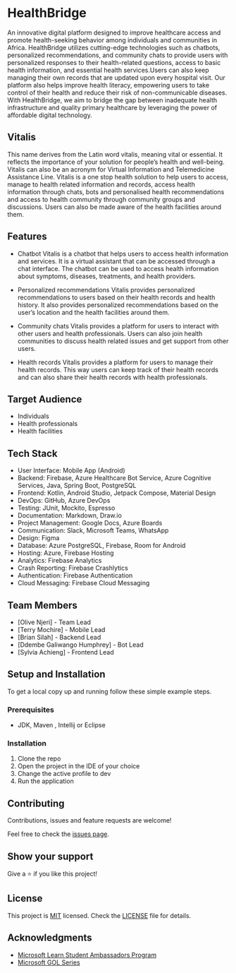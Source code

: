 
# HealthBridge
An innovative digital platform designed to improve healthcare access and promote health-seeking behavior among individuals and communities in Africa. HealthBridge utilizes cutting-edge technologies such as chatbots, personalized recommendations, and community chats to provide users with personalized responses to their health-related questions, access to basic health information, and essential health services.Users can also  keep managing their own records that are updated upon every hospital visit.  Our platform also helps improve health literacy, empowering users to take control of their health and reduce their risk of non-communicable diseases. With HealthBridge, we aim to bridge the gap between inadequate health infrastructure and quality primary healthcare by leveraging the power of affordable digital technology.

## Vitalis
This name derives from the Latin word vitalis, meaning vital or essential. It reflects the importance of your solution for people’s health and well-being. Vitalis can also be an acronym for Virtual Information and Telemedicine Assistance Line.
Vitalis is a one stop health solution to help users to access, manage to health related information and records, access health information through chats, bots and personalised health recommendations and access to health community through community groups and discussions.
Users can also be made aware of the health facilities around them.


## Features
* Chatbot 
Vitalis is a chatbot that helps users to access health information and services. It is a virtual assistant that can be accessed through a chat interface. 
The chatbot can be used to access health information about symptoms, diseases, treatments, and health providers.


* Personalized recommendations
Vitalis provides personalized recommendations to users based on their health records and health history. 
It also provides personalized recommendations based on the user’s location and the health facilities around them.


* Community chats
Vitalis provides a platform for users to interact with other users and health professionals. 
Users can also join health communities to discuss health related issues and get support from other users.


* Health records
Vitalis provides a platform for users to manage their health records. 
This way users can keep track of their health records and can also share their health records with health professionals.



## Target Audience
* Individuals
* Health professionals
* Health facilities


## Tech Stack
- User Interface: Mobile App (Android)
- Backend: Firebase, Azure Healthcare Bot Service, Azure Cognitive Services, Java, Spring Boot, PostgreSQL
- Frontend: Kotlin, Android Studio, Jetpack Compose, Material Design
- DevOps: GitHub, Azure DevOps
- Testing: JUnit, Mockito, Espresso
- Documentation: Markdown, Draw.io
- Project Management: Google Docs, Azure Boards
- Communication: Slack, Microsoft Teams, WhatsApp
- Design: Figma
- Database: Azure PostgreSQL, Firebase, Room for Android
- Hosting: Azure, Firebase Hosting
- Analytics: Firebase Analytics
- Crash Reporting: Firebase Crashlytics
- Authentication: Firebase Authentication
- Cloud Messaging: Firebase Cloud Messaging



## Team Members
* [Olive Njeri] - Team Lead
* [Terry Mochire] - Mobile Lead
* [Brian Silah] - Backend Lead
* [Ddembe Galiwango Humphrey] - Bot Lead
* [Sylvia Achieng] - Frontend Lead


## Setup and Installation
To get a local copy up and running follow these simple example steps.

### Prerequisites
* JDK, Maven , Intellij or Eclipse

### Installation
1. Clone the repo
2. Open the project in the IDE of your choice
3. Change the active profile to dev
4. Run the application


## Contributing
Contributions, issues and feature requests are welcome!

Feel free to check the [issues page](https://github.com/Team-HealthBridge/backend/issues).

## Show your support
Give a ⭐️ if you like this project!

## License
This project is [MIT]() licensed.
Check the [LICENSE](LICENSE) file for details.

## Acknowledgments
* [Microsoft Learn Student Ambassadors Program](https://studentambassadors.microsoft.com/)
* [Microsoft GOL Series](https://www.microsoft.com/en-us/ignite-learning-paths/gol-series)
